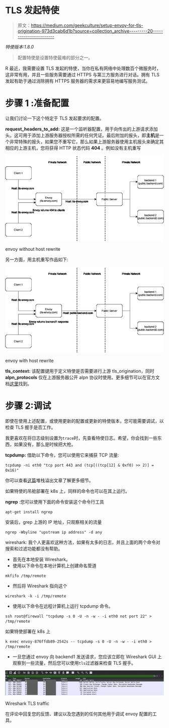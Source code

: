 # TLS 发起特使

> 原文：<https://medium.com/geekculture/setup-envoy-for-tls-origination-973d3cab6d1b?source=collection_archive---------20----------------------->

*特使版本:1.8.0*

> 配置特使是设置特使最难的部分之一。

R 最近，我需要设置 TLS 发起的特使，当你在私有网络中处理数百个微服务时，这非常有用，并且一些服务需要通过 HTTPS 与第三方服务进行对话。拥有 TLS 发起有助于通过消除拥有 HTTPS 服务器的需求来更容易地编写服务测试。

# **步骤 1** :准备配置

让我们讨论一下这个特定于 TLS 发起要求的配置。

**request_headers_to_add:** 这是一个监听器配置，用于向传出的上游请求添加头。这可用于添加上游服务器授权所需的任何凭证。最后附加的报头，即**主机**是一个非常特殊的报头，如果您不重写它，那么如果上游服务器使用主机报头来确定其相应的上游主机，您将获得 HTTP 状态代码 **404** 。例如没有主机重写

![](img/fcc7f3ac3f7cdedcba06b51bbd2e35fb.png)

envoy without host rewrite

另一方面，用主机重写作品如下:

![](img/7cd2cd9dd91df20081f5fece4cfea9f2.png)

envoy with host rewrite

**tls_context:** 该配置键用于定义特使是否需要进行上游 tls_origination，同时 **alpn_protocols** 仅在上游服务器公开 alpn 协议时使用。更多细节可以在官方文档[这里](https://www.envoyproxy.io/docs/envoy/v1.8.0/api-v2/api/v2/auth/cert.proto#envoy-api-msg-auth-commontlscontext)找到。

# 步骤 2:调试

即使在使用上述配置，或使用更新的配置或更新的特使版本，您可能需要调试，以检查 TLS 握手是否工作。

我更喜欢在将日志级别设置为`trace`时，先查看特使日志。希望，你会找到一些东西，如果没有，那么是时候把大枪。

**tcpdump:** 借助以下命令，您可以使用它来捕获 TCP 流量:

```
tcpdump -ni eth0 "tcp port 443 and (tcp[((tcp[12] & 0xf0) >> 2)] = 0x16)"
```

你可以查看[这篇](https://stackoverflow.com/questions/39624745/capture-only-ssl-handshake-with-tcpdump)堆栈溢出文章了解更多细节。

如果特使的吊舱部署在 k8s 上，同样的命令也可以在其上运行。

**ngrep** :您可以使用下面的命令安装这个命令行工具

```
apt-get install ngrep
```

安装后，grep 上游的 IP 地址，只观察相关的流量

```
ngrep -Wbyline "upstream ip address" -d any
```

wireshark: 我个人更喜欢这种方法，如果有太多的日志，并且上面的两个命令对搜索和过滤功能都没有帮助。

*   首先在本地安装 Wireshark。
*   使用以下命令在本地计算机上创建命名管道

```
mkfifo /tmp/remote
```

*   然后将 Wireshark 指向这个

```
wireshark -k -i /tmp/remote
```

*   使用以下命令在远程计算机上运行 tcpdump 命令。

```
ssh root@firewall "tcpdump -s 0 -U -n -w - -i eth0 not port 22" > /tmp/remote
```

如果特使部署在 k8s 上

```
k exec envoy-876ffdb89-2542s -- tcpdump -s 0 -U -n -w - -i eth0 > /tmp/remote
```

*   一旦您通过 envoy 向 backend1 发送请求，您应该立即在 Wireshark GUI 上观察到一些流量，然后您可以使用`tls`过滤器来检查 TLS 握手。

![](img/7c60fbb5134c2b3b991bb6d4b5f9326c.png)

Wireshark TLS traffic

在评论中回复您的反馈、建议以及您遇到的任何其他用于调试 envoy 配置的工具。